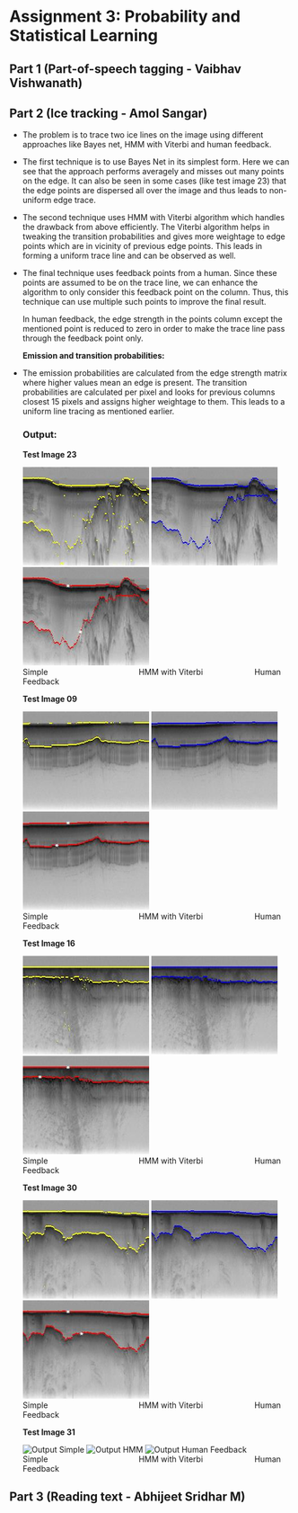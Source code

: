 # Assignment 3: Probability and Statistical Learning

## **Part 1 (Part-of-speech tagging - Vaibhav Vishwanath)** ##
  

## **Part 2 (Ice tracking - Amol Sangar)** ##
- The problem is to trace two ice lines on the image using different approaches like Bayes net, HMM with Viterbi and human feedback.
- The first technique is to use Bayes Net in its simplest form. Here we can see that the approach performs averagely and misses out many points on the edge. It can also be seen in some cases (like test image 23) that the edge points are dispersed all over the image and thus leads to non-uniform edge trace.
- The second technique uses HMM with Viterbi algorithm which handles the drawback from above efficiently. The Viterbi algorithm helps in tweaking the transition probabilities and gives more weightage to edge points which are in vicinity of previous edge points. This leads in forming a uniform trace line and can be observed as well.
- The final technique uses feedback points from a human. Since these points are assumed to be on the trace line, we can enhance the algorithm to only consider this feedback point on the column. Thus, this technique can use multiple such points to improve the final result. 
  
  In human feedback, the edge strength in the points column except the mentioned point is reduced to zero in order to make the trace line pass through the feedback point only.
  
  **Emission and transition probabilities:**
- The emission probabilities are calculated from the edge strength matrix where higher values mean an edge is present. The transition probabilities are calculated per pixel and looks for previous columns closest 15 pixels and assigns higher weightage to them. This leads to a uniform line tracing as mentioned earlier.
    
  ### **Output:** ###
  
  **Test Image 23**

  <img src='https://github.com/amolsangar/iu-coursework/blob/main/EAI/abhmura-asangar-vavish-a3/part2/output/image_23/output_simple.jpg' alt='Output Simple'>
  <img src='https://github.com/amolsangar/iu-coursework/blob/main/EAI/abhmura-asangar-vavish-a3/part2/output/image_23/output_hmm.jpg' alt='Output Image'>
  <img src='https://github.com/amolsangar/iu-coursework/blob/main/EAI/abhmura-asangar-vavish-a3/part2/output/image_23/output_feedback.jpg' alt='Output Image'>
  <br/>
  Simple &emsp;&emsp;&emsp;&emsp;&emsp;&emsp;&emsp;&emsp;&emsp;&emsp;&emsp; HMM with Viterbi &emsp;&emsp;&emsp;&emsp;&emsp;&emsp; Human Feedback
  
  **Test Image 09**
  
  <img src='https://github.com/amolsangar/iu-coursework/blob/main/EAI/abhmura-asangar-vavish-a3/part2/output/image_09/output_simple.jpg' alt='Output Simple'>
  <img src='https://github.com/amolsangar/iu-coursework/blob/main/EAI/abhmura-asangar-vavish-a3/part2/output/image_09/output_hmm.jpg' alt='Output HMM'>
  <img src='https://github.com/amolsangar/iu-coursework/blob/main/EAI/abhmura-asangar-vavish-a3/part2/output/image_09/output_feedback.jpg' alt='Output Human Feedback'>
  <br/>
  Simple &emsp;&emsp;&emsp;&emsp;&emsp;&emsp;&emsp;&emsp;&emsp;&emsp;&emsp; HMM with Viterbi &emsp;&emsp;&emsp;&emsp;&emsp;&emsp; Human Feedback
  
  **Test Image 16**
  
  <img src='https://github.com/amolsangar/iu-coursework/blob/main/EAI/abhmura-asangar-vavish-a3/part2/output/image_16/output_simple.jpg' alt='Output Simple'>
  <img src='https://github.com/amolsangar/iu-coursework/blob/main/EAI/abhmura-asangar-vavish-a3/part2/output/image_16/output_hmm.jpg' alt='Output HMM'>
  <img src='https://github.com/amolsangar/iu-coursework/blob/main/EAI/abhmura-asangar-vavish-a3/part2/output/image_16/output_feedback.jpg' alt='Output Human Feedback'>
  <br/>
  Simple &emsp;&emsp;&emsp;&emsp;&emsp;&emsp;&emsp;&emsp;&emsp;&emsp;&emsp; HMM with Viterbi &emsp;&emsp;&emsp;&emsp;&emsp;&emsp; Human Feedback
  
  **Test Image 30**
  
  <img src='https://github.com/amolsangar/iu-coursework/blob/main/EAI/abhmura-asangar-vavish-a3/part2/output/image_30/output_simple.jpg' alt='Output Simple'>
  <img src='https://github.com/amolsangar/iu-coursework/blob/main/EAI/abhmura-asangar-vavish-a3/part2/output/image_30/output_hmm.jpg' alt='Output HMM'>
  <img src='https://github.com/amolsangar/iu-coursework/blob/main/EAI/abhmura-asangar-vavish-a3/part2/output/image_30/output_feedback.jpg' alt='Output Human Feedback'>
  <br/>
  Simple &emsp;&emsp;&emsp;&emsp;&emsp;&emsp;&emsp;&emsp;&emsp;&emsp;&emsp; HMM with Viterbi &emsp;&emsp;&emsp;&emsp;&emsp;&emsp; Human Feedback
  
  **Test Image 31**
  
  <img src='https://github.iu.edu/cs-b551-fa2021/abhmura-asangar-vavish-a3/blob/master/part2/output/image_31/output_simple.jpg' alt='Output Simple'>
  <img src='https://github.iu.edu/cs-b551-fa2021/abhmura-asangar-vavish-a3/blob/master/part2/output/image_31/output_hmm.jpg' alt='Output HMM'>
  <img src='https://github.iu.edu/cs-b551-fa2021/abhmura-asangar-vavish-a3/blob/master/part2/output/image_31/output_feedback.jpg' alt='Output Human Feedback'>
  <br/>
  Simple &emsp;&emsp;&emsp;&emsp;&emsp;&emsp;&emsp;&emsp;&emsp;&emsp;&emsp; HMM with Viterbi &emsp;&emsp;&emsp;&emsp;&emsp;&emsp; Human Feedback


   
## **Part 3 (Reading text - Abhijeet Sridhar M)** ##
